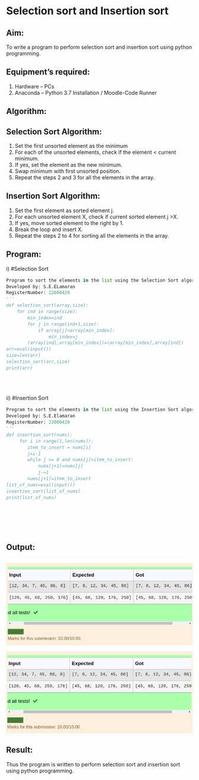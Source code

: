 # Selection sort and Insertion sort
## Aim:
To write a program to perform selection sort and insertion sort using python programming.
## Equipment’s required:
1.	Hardware – PCs
2.	Anaconda – Python 3.7 Installation / Moodle-Code Runner
## Algorithm:
## Selection Sort Algorithm:
1.	Set the first unsorted element as the minimum
2.	For each of the unsorted elements, check if the element < current minimum.
3.	If yes, set the element as the new minimum.
4.	Swap minimum with first unsorted position.
5.	Repeat the steps 2 and 3 for all the elements in the array.
## Insertion Sort Algorithm:
1.	Set the first element as sorted element j.
2.	For each unsorted element X, check if current sorted element j >X.
3.	If yes, move sorted element to the right by 1.
4.	Break the loop and insert X.
5.	Repeat the steps 2 to 4 for sorting all the elements in the array.
## Program:
i)	#Selection Sort
```python
Program to sort the elements in the list using the Selection Sort algorithm.
Developed by: S.E.ELamaran
RegisterNumber: 22000420
'''
def selection_sort(array,size):
    for ind in range(size):
        min_index=ind
        for j in range(ind+1,size):
            if array[j]<array[min_index]:
                min_index=j
        (array[ind],array[min_index])=(array[min_index],array[ind])
arr=eval(input())
size=len(arr)
selection_sort(arr,size)
print(arr)





```
ii)	#Insertion Sort
```python
Program to sort the elements in the list using the Insertion Sort algorithm.
Developed by: S.E.Elamaran
RegisterNumber: 22000420
'''
def insertion_sort(nums):
     for i in range(1,len(nums)):
        item_to_insert = nums[i]
        j=i-1
        while j >= 0 and nums[j]>item_to_insert:
            nums[j+1]=nums[j]
            j-=1
        nums[j+1]=item_to_insert
list_of_nums=eval(input())
insertion_sort(list_of_nums)
print(list_of_nums)
    






```

## Output:
![output](3k.png)
![output](2k.png)

## Result:
Thus the program is written to perform selection sort and insertion sort using python programming.
